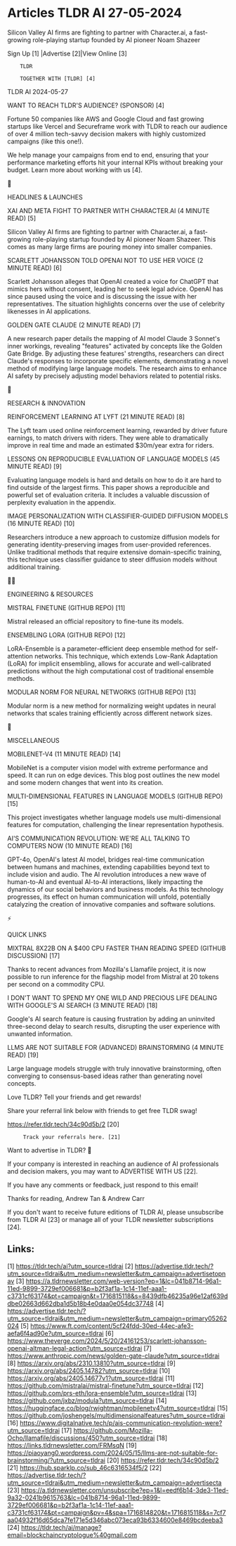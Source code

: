 # Articles TLDR AI 27-05-2024

Silicon Valley AI firms are fighting to partner with Character.ai, a
fast-growing role-playing startup founded by AI pioneer Noam Shazeer 


 Sign Up [1] |Advertise [2]|View Online [3] 

		TLDR 

		TOGETHER WITH [TLDR] [4]

TLDR AI 2024-05-27

 WANT TO REACH TLDR'S AUDIENCE? (SPONSOR) [4] 

 Fortune 50 companies like AWS and Google Cloud and fast growing
startups like Vercel and Secureframe work with TLDR to reach our
audience of over 4 million tech-savvy decision makers with highly
customized campaigns (like this one!).

We help manage your campaigns from end to end, ensuring that your
performance marketing efforts hit your internal KPIs without
breaking your budget. Learn more about working with us [4].

🚀 

HEADLINES & LAUNCHES

 XAI AND META FIGHT TO PARTNER WITH CHARACTER.AI (4 MINUTE READ) [5] 

 Silicon Valley AI firms are fighting to partner with Character.ai, a
fast-growing role-playing startup founded by AI pioneer Noam Shazeer.
This comes as many large firms are pouring money into smaller
companies. 

 SCARLETT JOHANSSON TOLD OPENAI NOT TO USE HER VOICE (2 MINUTE READ)
[6] 

 Scarlett Johansson alleges that OpenAI created a voice for ChatGPT
that mimics hers without consent, leading her to seek legal advice.
OpenAI has since paused using the voice and is discussing the issue
with her representatives. The situation highlights concerns over the
use of celebrity likenesses in AI applications. 

 GOLDEN GATE CLAUDE (2 MINUTE READ) [7] 

 A new research paper details the mapping of AI model Claude 3
Sonnet's inner workings, revealing "features" activated by concepts
like the Golden Gate Bridge. By adjusting these features' strengths,
researchers can direct Claude's responses to incorporate specific
elements, demonstrating a novel method of modifying large language
models. The research aims to enhance AI safety by precisely adjusting
model behaviors related to potential risks. 

🧠 

RESEARCH & INNOVATION

 REINFORCEMENT LEARNING AT LYFT (21 MINUTE READ) [8] 

 The Lyft team used online reinforcement learning, rewarded by driver
future earnings, to match drivers with riders. They were able to
dramatically improve in real time and made an estimated $30m/year
extra for riders. 

 LESSONS ON REPRODUCIBLE EVALUATION OF LANGUAGE MODELS (45 MINUTE
READ) [9] 

 Evaluating language models is hard and details on how to do it are
hard to find outside of the largest firms. This paper shows a
reproducible and powerful set of evaluation criteria. It includes a
valuable discussion of perplexity evaluation in the appendix. 

 IMAGE PERSONALIZATION WITH CLASSIFIER-GUIDED DIFFUSION MODELS (16
MINUTE READ) [10] 

 Researchers introduce a new approach to customize diffusion models
for generating identity-preserving images from user-provided
references. Unlike traditional methods that require extensive
domain-specific training, this technique uses classifier guidance to
steer diffusion models without additional training. 

🧑‍💻 

ENGINEERING & RESOURCES

 MISTRAL FINETUNE (GITHUB REPO) [11] 

 Mistral released an official repository to fine-tune its models. 

 ENSEMBLING LORA (GITHUB REPO) [12] 

 LoRA-Ensemble is a parameter-efficient deep ensemble method for
self-attention networks. This technique, which extends Low-Rank
Adaptation (LoRA) for implicit ensembling, allows for accurate and
well-calibrated predictions without the high computational cost of
traditional ensemble methods. 

 MODULAR NORM FOR NEURAL NETWORKS (GITHUB REPO) [13] 

 Modular norm is a new method for normalizing weight updates in neural
networks that scales training efficiently across different network
sizes. 

🎁 

MISCELLANEOUS

 MOBILENET-V4 (11 MINUTE READ) [14] 

 MobileNet is a computer vision model with extreme performance and
speed. It can run on edge devices. This blog post outlines the new
model and some modern changes that went into its creation. 

 MULTI-DIMENSIONAL FEATURES IN LANGUAGE MODELS (GITHUB REPO) [15] 

 This project investigates whether language models use
multi-dimensional features for computation, challenging the linear
representation hypothesis. 

 AI'S COMMUNICATION REVOLUTION: WE'RE ALL TALKING TO COMPUTERS NOW (10
MINUTE READ) [16] 

 GPT-4o, OpenAI's latest AI model, bridges real-time communication
between humans and machines, extending capabilities beyond text to
include vision and audio. The AI revolution introduces a new wave of
human-to-AI and eventual AI-to-AI interactions, likely impacting the
dynamics of our social behaviors and business models. As this
technology progresses, its effect on human communication will unfold,
potentially catalyzing the creation of innovative companies and
software solutions. 

⚡ 

QUICK LINKS

 MIXTRAL 8X22B ON A $400 CPU FASTER THAN READING SPEED (GITHUB
DISCUSSION) [17] 

 Thanks to recent advances from Mozilla's Llamafile project, it is now
possible to run inference for the flagship model from Mistral at 20
tokens per second on a commodity CPU. 

 I DON'T WANT TO SPEND MY ONE WILD AND PRECIOUS LIFE DEALING WITH
GOOGLE'S AI SEARCH (3 MINUTE READ) [18] 

 Google's AI search feature is causing frustration by adding an
uninvited three-second delay to search results, disrupting the user
experience with unwanted information. 

 LLMS ARE NOT SUITABLE FOR (ADVANCED) BRAINSTORMING (4 MINUTE READ)
[19] 

 Large language models struggle with truly innovative brainstorming,
often converging to consensus-based ideas rather than generating novel
concepts. 

Love TLDR? Tell your friends and get rewards!

 Share your referral link below with friends to get free TLDR swag! 

 https://refer.tldr.tech/34c90d5b/2 [20] 

		 Track your referrals here. [21] 

Want to advertise in TLDR? 📰

 If your company is interested in reaching an audience of AI
professionals and decision makers, you may want to ADVERTISE WITH US
[22]. 

 If you have any comments or feedback, just respond to this email! 

Thanks for reading, 
Andrew Tan & Andrew Carr 

If you don't want to receive future editions of TLDR AI, please
unsubscribe from TLDR AI [23] or manage all of your TLDR newsletter
subscriptions [24]. 

 

Links:
------
[1] https://tldr.tech/ai?utm_source=tldrai
[2] https://advertise.tldr.tech/?utm_source=tldrai&utm_medium=newsletter&utm_campaign=advertisetopnav
[3] https://a.tldrnewsletter.com/web-version?ep=1&lc=041b8714-96a1-11ed-9899-3729ef006681&p=b2f3af1a-1c14-11ef-aaa1-c3731cf63174&pt=campaign&t=1716815118&s=8439dfb46235a96e12af639ddbe02663d662dba1d5b18b4e0daa0e054dc37748
[4] https://advertise.tldr.tech/?utm_source=tldrai&utm_medium=newsletter&utm_campaign=primary05262024
[5] https://www.ft.com/content/5cf24fdd-30ed-44ec-afe3-aefa6f4ad90e?utm_source=tldrai
[6] https://www.theverge.com/2024/5/20/24161253/scarlett-johansson-openai-altman-legal-action?utm_source=tldrai
[7] https://www.anthropic.com/news/golden-gate-claude?utm_source=tldrai
[8] https://arxiv.org/abs/2310.13810?utm_source=tldrai
[9] https://arxiv.org/abs/2405.14782?utm_source=tldrai
[10] https://arxiv.org/abs/2405.14677v1?utm_source=tldrai
[11] https://github.com/mistralai/mistral-finetune?utm_source=tldrai
[12] https://github.com/prs-eth/lora-ensemble?utm_source=tldrai
[13] https://github.com/jxbz/modula?utm_source=tldrai
[14] https://huggingface.co/blog/rwightman/mobilenetv4?utm_source=tldrai
[15] https://github.com/joshengels/multidimensionalfeatures?utm_source=tldrai
[16] https://www.digitalnative.tech/p/ais-communication-revolution-were?utm_source=tldrai
[17] https://github.com/Mozilla-Ocho/llamafile/discussions/450?utm_source=tldrai
[18] https://links.tldrnewsletter.com/FRMsqN
[19] https://piaoyang0.wordpress.com/2024/05/15/llms-are-not-suitable-for-brainstorming/?utm_source=tldrai
[20] https://refer.tldr.tech/34c90d5b/2
[21] https://hub.sparklp.co/sub_46c6316534f5/2
[22] https://advertise.tldr.tech/?utm_source=tldrai&utm_medium=newsletter&utm_campaign=advertisecta
[23] https://a.tldrnewsletter.com/unsubscribe?ep=1&l=eedf6b14-3de3-11ed-9a32-0241b9615763&lc=041b8714-96a1-11ed-9899-3729ef006681&p=b2f3af1a-1c14-11ef-aaa1-c3731cf63174&pt=campaign&pv=4&spa=1716814820&t=1716815118&s=7cf7aa04932f16d65dca7fe171e5d346abc073eca93b6334600e8469bcdeeba3
[24] https://tldr.tech/ai/manage?email=blockchaincryptologue%40gmail.com